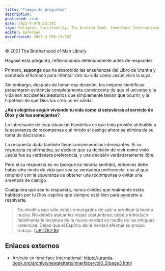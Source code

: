 ```yaml
---
title: "Tiempo de preguntas"
description: 
published: true
date: 2022-9-9T8:13:39Z
tags: Religion, Spirituality, The Urantia Book, Innerface International, article
editor: markdown
dateCreated: 2022-9-9T8:13:39Z
---
```


<p class="v-card v-sheet theme--light grey lighten-3 px-2">© 2001 The Brotherhood of Man Library</p>

Hágase esta pregunta, reflexionando detenidamente antes de responder:

Primero, **suponga** que ha absorbido las enseñanzas del Libro de Urantia y aceptado el llamado para intentar vivir su vida como Jesús vivió la suya.

Sin embargo, después de tomar esa decisión, los mejores científicos presentaron evidencia completamente convincente de que el universo y la vida son accidentes aleatorios que simplemente tenían que ocurrir, y la hipótesis de que Dios los creó no es válida.

**¿Aún elegirías seguir viviendo tu vida como si estuvieras al servicio de Dios y de tus semejantes?**

Lo interesante de esta situación hipotética es que toda presión atribuible a la esperanza de recompensa o al miedo al castigo ahora se elimina de su toma de decisiones.

La respuesta dada también tiene consecuencias interesantes. Si su respuesta es afirmativa, se deduce que su decisión de vivir como vivió Jesús fue su verdadera preferencia, y una decisión verdaderamente libre.

Pero si su respuesta es no (porque no tendría sentido), entonces debe haber otro modo de vida que sea su verdadera preferencia, uno al que renunció con la esperanza de obtener una recompensa o evitar una amenaza de castigo.

Cualquiera que sea tu respuesta, nunca olvides que realmente estás habitado por tu Dios-espíritu que siempre está listo para ayudarte a resolverte.

> No olvidéis que sólo estáis encargados de salir a predicar la buena nueva. No debéis atacar las viejas costumbres; debéis introducir hábilmente la levadura de la nueva verdad en medio de las antiguas creencias. Dejad que el Espíritu de la Verdad efectúe su propio trabajo. ([UB 178:1.16](/es/El_Libro_de_Urantia/178#p1_16))

## Enlaces externos

- Artículo en Innerface International: https://urantia-book.org/archive/newsletters/innerface/vol8_3/page3.html


